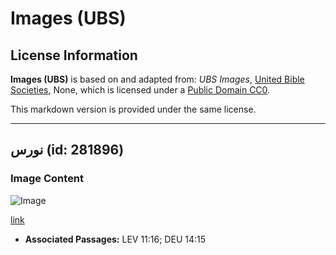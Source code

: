 # Images (UBS)

## License Information

**Images (UBS)** is based on and adapted from: _UBS Images_, [United Bible Societies](https://unitedbiblesocieties.org/), None, which is licensed under a [Public Domain CC0](https://creativecommons.org/public-domain/cc0/).

This markdown version is provided under the same license.



--------------------------------

## نورس (id: 281896)

### Image Content

![Image](https://cdn.aquifer.bible/aquifer-content/resources/Media/WEB-0794_seagull.jpg)

[link](https://cdn.aquifer.bible/aquifer-content/resources/Media/WEB-0794_seagull.jpg)

* **Associated Passages:** LEV 11:16; DEU 14:15

